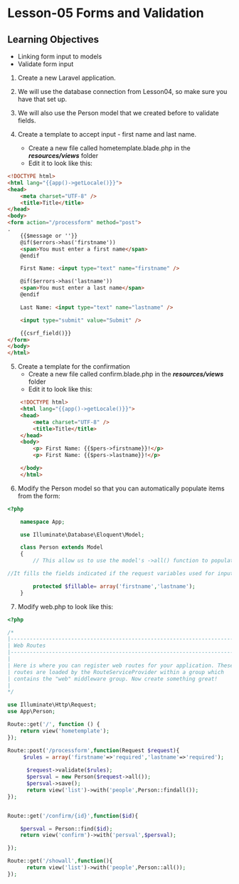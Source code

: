 # Lesson-05 Forms and Validation

## Learning Objectives
* Linking form input to models
* Validate form input


1. Create a new Laravel application.

2. We will use the database connection from Lesson04, so make sure you have that set up.

3. We will also use the Person model that we created before to validate fields.

4. Create a template to accept input - first name and last name.

    * Create a new file called hometemplate.blade.php in the ***resources/views*** folder
    * Edit it to look like this:

```html
<!DOCTYPE html>
<html lang="{{app()->getLocale()}}">
<head>
    <meta charset="UTF-8" />
    <title>Title</title>
</head>
<body>
<form action="/processform" method="post">	
.
    {{$message or ''}}
	@if($errors->has('firstname'))
	<span>You must enter a first name</span>
	@endif

    First Name: <input type="text" name="firstname" />

	@if($errors->has('lastname'))
	<span>You must enter a last name</span>
 	@endif

    Last Name: <input type="text" name="lastname" />

    <input type="submit" value="Submit" />

    {{csrf_field()}}
</form>
</body>
</html>
```

5. Create a template for the confirmation
    * Create a new file called confirm.blade.php in the ***resources/views*** folder
    * Edit it to look like this:

``` html
    <!DOCTYPE html>
    <html lang="{{app()->getLocale()}}">
    <head>
        <meta charset="UTF-8" />
        <title>Title</title>
    </head>
    <body>
        <p> First Name: {{$pers->firstname}}!</p>
        <p> First Name: {{$pers->lastname}}!</p>

    </body>
    </html>
```

6. Modify the Person model so that you can automatically populate items from the form: 
```php
<?php

	namespace App;

	use Illuminate\Database\Eloquent\Model;

	class Person extends Model
	{
	    // This allow us to use the model's ->all() function to populate fields. 

//It fills the fields indicated if the request variables used for input have the same name

		protected $fillable= array('firstname','lastname');
	}

```

7. Modify web.php to look like this: 

``` php 
<?php

/*
|--------------------------------------------------------------------------
| Web Routes
|--------------------------------------------------------------------------
|
| Here is where you can register web routes for your application. These
| routes are loaded by the RouteServiceProvider within a group which
| contains the "web" middleware group. Now create something great!
|
*/

use Illuminate\Http\Request;
use App\Person;

Route::get('/', function () {
    return view('hometemplate');
});

Route::post('/processform',function(Request $request){
	 $rules = array('firstname'=>'required','lastname'=>'required');
	  
	  $request->validate($rules);
	  $persval = new Person($request->all());
	  $persval->save();
	  return view('list')->with('people',Person::findall()); 		
});


Route::get('/confirm/{id}',function($id){

	$persval = Person::find($id);
	return view('confirm')->with('persval',$persval);

});

Route::get('/showall',function(){
	  return view('list')->with('people',Person::all()); 			
});

```
